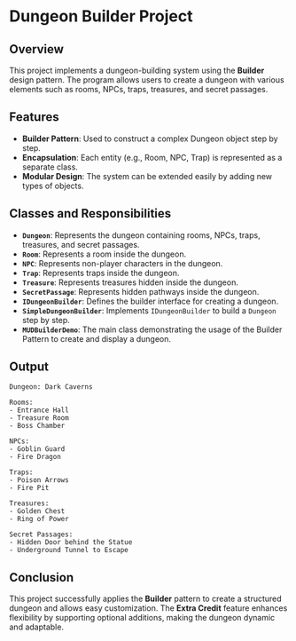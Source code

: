 # Dungeon Builder Project

## Overview
This project implements a dungeon-building system using the **Builder** design pattern. The program allows users to create a dungeon with various elements such as rooms, NPCs, traps, treasures, and secret passages.

## Features
- **Builder Pattern**: Used to construct a complex Dungeon object step by step.
- **Encapsulation**: Each entity (e.g., Room, NPC, Trap) is represented as a separate class.
- **Modular Design**: The system can be extended easily by adding new types of objects.

## Classes and Responsibilities

- **`Dungeon`**: Represents the dungeon containing rooms, NPCs, traps, treasures, and secret passages.
- **`Room`**: Represents a room inside the dungeon.
- **`NPC`**: Represents non-player characters in the dungeon.
- **`Trap`**: Represents traps inside the dungeon.
- **`Treasure`**: Represents treasures hidden inside the dungeon.
- **`SecretPassage`**: Represents hidden pathways inside the dungeon.
- **`IDungeonBuilder`**: Defines the builder interface for creating a dungeon.
- **`SimpleDungeonBuilder`**: Implements `IDungeonBuilder` to build a `Dungeon` step by step.
- **`MUDBuilderDemo`**: The main class demonstrating the usage of the Builder Pattern to create and display a dungeon.

## Output
```
Dungeon: Dark Caverns

Rooms:
- Entrance Hall
- Treasure Room
- Boss Chamber

NPCs:
- Goblin Guard
- Fire Dragon

Traps:
- Poison Arrows
- Fire Pit

Treasures:
- Golden Chest
- Ring of Power

Secret Passages:
- Hidden Door behind the Statue
- Underground Tunnel to Escape
```
## Conclusion
This project successfully applies the **Builder** pattern to create a structured dungeon and allows easy customization. The **Extra Credit** feature enhances flexibility by supporting optional additions, making the dungeon dynamic and adaptable.





